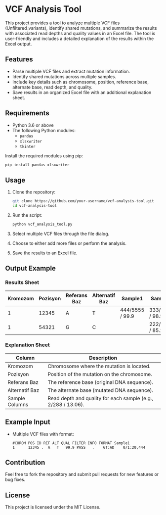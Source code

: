 # VCF Analysis Tool

This project provides a tool to analyze multiple VCF files (Unfiltered_variants), identify shared mutations, and summarize the results with associated read depths and quality values in an Excel file. The tool is user-friendly and includes a detailed explanation of the results within the Excel output.

## Features
- Parse multiple VCF files and extract mutation information.
- Identify shared mutations across multiple samples.
- Include key details such as chromosome, position, reference base, alternate base, read depth, and quality.
- Save results in an organized Excel file with an additional explanation sheet.

## Requirements
- Python 3.6 or above
- The following Python modules:
  - `pandas`
  - `xlsxwriter`
  - `tkinter`

Install the required modules using pip:
```bash
pip install pandas xlsxwriter
```

## Usage

1. Clone the repository:
   ```bash
   git clone https://github.com/your-username/vcf-analysis-tool.git
   cd vcf-analysis-tool
   ```

2. Run the script:
   ```bash
   python vcf_analysis_tool.py
   ```

3. Select multiple VCF files through the file dialog.

4. Choose to either add more files or perform the analysis.

5. Save the results to an Excel file.

## Output Example
### Results Sheet
| Kromozom | Pozisyon | Referans Baz | Alternatif Baz | Sample1           | Sample2           | Sample3           |
|----------|----------|--------------|----------------|-------------------|-------------------|-------------------|
| 1        | 12345    | A            | T              | 444/5555 / 99.9   | 333/4444 / 98.5   |                   |
| 1        | 54321    | G            | C              |                   | 222/3333 / 85.2   | 111/2222 / 90.0   |

### Explanation Sheet
| Column           | Description                                          |
|------------------|------------------------------------------------------|
| Kromozom         | Chromosome where the mutation is located.            |
| Pozisyon         | Position of the mutation on the chromosome.          |
| Referans Baz     | The reference base (original DNA sequence).          |
| Alternatif Baz   | The alternate base (mutated DNA sequence).           |
| Sample Columns   | Read depth and quality for each sample (e.g., 2/288 / 13.06). |

## Example Input
- Multiple VCF files with format:
  ```
  #CHROM POS ID REF ALT QUAL FILTER INFO FORMAT Sample1
  1      12345 .  A   T   99.9 PASS   .    GT:AD    0/1:20,444
  ```

## Contribution
Feel free to fork the repository and submit pull requests for new features or bug fixes.

## License
This project is licensed under the MIT License.
